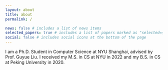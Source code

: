```yaml
---
layout: about
title: about
permalink: /

news: false # includes a list of news items
selected_papers: true # includes a list of papers marked as "selected={true}"
social: false # includes social icons at the bottom of the page
---
```


I am a Ph.D. Student in Computer Science at NYU Shanghai, advised by Prof. Guyue Liu. I received my M.S. in CS at NYU in 2022 and my B.S. in CS at Peking University in 2020.
